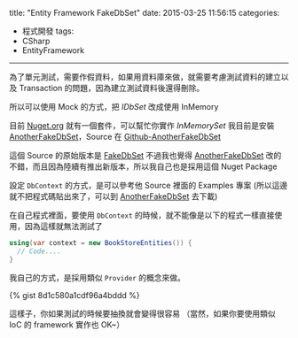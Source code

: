 title: "Entity Framework FakeDbSet"
date: 2015-03-25 11:56:15
categories:
- 程式開發
tags:
- CSharp
- EntityFramework
---

為了單元測試，需要作假資料，如果用資料庫來做，就需要考慮測試資料的建立以及 Transaction 的問題，因為建立測試資料後還得刪除。

所以可以使用 Mock 的方式，把 *IDbSet* 改成使用 InMemory

目前 [Nuget.org]() 就有一個套件，可以幫忙你實作 *InMemorySet*
我目前是安裝 [AnotherFakeDbSet](https://www.nuget.org/packages/AnotherFakeDbSet/)，Source 在 [Github-AnotherFakeDbSet](https://github.com/realistschuckle/FakeDbSet)

這個 Source 的原始版本是 [FakeDbSet](https://github.com/a-h/FakeDbSet)
不過我也覺得 [AnotherFakeDbSet](https://www.nuget.org/packages/AnotherFakeDbSet/) 改的不錯，而且因為陸續有推出新版本，所以我自己也是採用這個 Nuget Package


<!--more-->


設定 `DbContext` 的方式，是可以參考他 Source 裡面的 Examples 專案 (所以這邊就不把程式碼貼出來了，可以到 [AnotherFakeDbSet](https://www.nuget.org/packages/AnotherFakeDbSet/) 去下載)


在自己程式裡面，要使用 `DbContext` 的時候，就不能像是以下的程式一樣直接使用，因為這樣就無法測試了

```csharp
using(var context = new BookStoreEntities()) {
  // Code....
}
```

我自己的方式，是採用類似 `Provider` 的概念來做。

{% gist 8d1c580a1cdf96a4bddd %}

這樣子，你如果測試的時候要抽換就會變得很容易
（當然，如果你要使用類似 IoC 的 framework 實作也 OK~）
